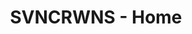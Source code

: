 ---
layout: blocks-layout-wide
title: SVNCRWNS - Home
permalink: "/backstage"
seo-description: SVNCRWNS is a production company that works to launch and manage
  brands.  We're a modern partner to retail, media and health & wellness brands that
  need support developing their identity and connecting with their audience.  We focus
  on brand styling, e-commerce website design, content production + special projects.
seo-keywords: production company, svncrwns, e-commerce, women-owned businesses, creative
  team, consulting, business operations, launch my brand, manage my brand
page_sections:
- template: backstage-meta
  block: backstage-meta
  welcome-msg: welcome to <span>SVNCRWNS Backstage</span> - a collection of in-house projects produced by our team. Includes fashion films, lookbooks and experimental films.
- template: backstage-work
  block: backstage-work
---